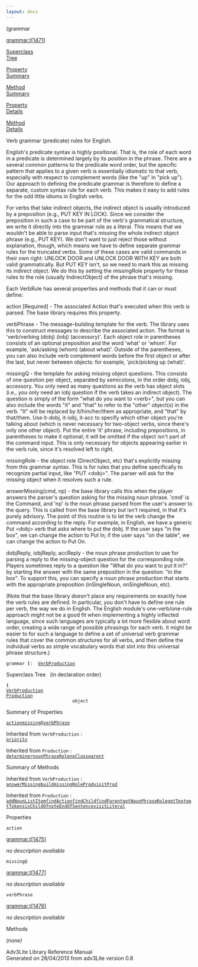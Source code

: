 ```yaml
---
layout: docs
---
```

<span class="title">(</span><span class="type">grammar</span>

[grammar.t](../file/grammar.t.html)\[[1471](../source/grammar.t.html#1471)\]

[Superclass  
Tree](#_SuperClassTree_)

[Property  
Summary](#_PropSummary_)

[Method  
Summary](#_MethodSummary_)

[Property  
Details](#_Properties_)

[Method  
Details](#_Methods_)

<div class="fdesc">

Verb grammar (predicate) rules for English.

English's predicate syntax is highly positional. That is, the role of
each word in a predicate is determined largely by its position in the
phrase. There are a several common patterns to the predicate word order,
but the specific pattern that applies to a given verb is essentially
idiomatic to that verb, especially with respect to complement words
(like the "up" in "pick up"). Our approach to defining the predicate
grammar is therefore to define a separate, custom syntax rule for each
verb. This makes it easy to add rules for the odd little idioms in
English verbs.

For verbs that take indirect objects, the indirect object is usually
introduced by a preposition (e.g., PUT KEY IN LOCK). Since we consider
the preposition in such a case to be part of the verb's grammatical
structure, we write it directly into the grammar rule as a literal. This
means that we wouldn't be able to parse input that's missing the whole
indirect object phrase (e.g., PUT KEY). We don't want to just reject
those without explanation, though, which means we have to define
separate grammar rules for the truncated verbs. Some of these cases are
valid commands in their own right: UNLOCK DOOR and UNLOCK DOOR WITH KEY
are both valid grammatically. But PUT KEY isn't, so we need to mark this
as missing its indirect object. We do this by setting the missingRole
property for these rules to the role (usually IndirectObject) of the
phrase that's missing.

Each VerbRule has several properties and methods that it can or must
define:

action \[Required\] - The associated Action that's executed when this
verb is parsed. The base library requires this property.

verbPhrase - The message-building template for the verb. The library
uses this to construct messages to describe the associated action. The
format is 'verb/verbing (dobj) (iobj) (accessory)'. Each object role in
parentheses consists of an optional preposition and the word 'what' or
'whom'. For example, 'ask/asking (whom) (about what)'. Outside of the
parentheses, you can also include verb complement words before the first
object or after the last, but never between objects: for example,
'pick/picking up (what)'.

missingQ - the template for asking missing object questions. This
consists of one question per object, separated by semicolons, in the
order dobj, iobj, accessory. You only need as many questions as the verb
has object slots (i.e., you only need an iobj question if the verb takes
an indirect object). The question is simply of the form "what do you
want to \<verb\>", but you can also include the words "it" and "that" to
refer to the "other" object(s) in the verb. "It" will be replaced by
it/him/her/them as appropriate, and "that" by that/them. Use it-dobj,
it-iobj, it-acc to specify which other object you're talking about
(which is never necessary for two-object verbs, since there's only one
other object). Put the entire 'it' phrase, including prepositions, in
parentheses to make it optional; it will be omitted if the object isn't
part of the command input. This is only necessary for objects appearing
earlier in the verb rule, since it's resolved left to right.

missingRole - the object role (DirectObject, etc) that's explicitly
missing from this grammar syntax. This is for rules that you define
specifically to recognize partial input, like "PUT \<dobj\>". The parser
will ask for the missing object when it resolves such a rule.

answerMissing(cmd, np) - the base library calls this when the player
answers the parser's question asking for the missing noun phrase. 'cmd'
is the Command, and 'np' is the noun phrase parsed from the user's
answer to the query. This is called from the base library but isn't
required, in that it's purely advisory. The point of this routine is to
let the verb change the command according to the reply. For example, in
English, we have a generic Put \<dobj\> verb that asks where to put the
dobj. If the user says "in the box", we can change the action to Put In;
if the user says "on the table", we can change the action to Put On.

dobjReply, iobjReply, accReply - the noun phrase production to use for
parsing a reply to the missing-object question for the corresponding
role. Players sometimes reply to a question like "What do you want to
put it in?" by starting the answer with the same preposition in the
question: "in the box". To support this, you can specify a noun phrase
production that starts with the appropriate preposition (inSingleNoun,
onSingleNoun, etc).

(Note that the base library doesn't place any requirements on exactly
how the verb rules are defined. In particular, you don't have to define
one rule per verb, the way we do in English. The English module's
one-verb/one-rule approach might not be a good fit when implementing a
highly inflected language, since such languages are typically a lot more
flexible about word order, creating a wide range of possible phrasings
for each verb. It might be easier to for such a language to define a set
of universal verb grammar rules that cover the common structures for all
verbs, and then define the individual verbs as simple vocabulary words
that slot into this universal phrase structure.)

`grammar `**[](../object/.html)`(`**` :   `[`VerbProduction`](../object/VerbProduction.html)

</div>

<span id="_SuperClassTree_"></span>

<div class="mjhd">

<span class="hdln">Superclass Tree</span>   (in declaration order)

</div>

**`(`**  
[`VerbProduction`](../object/VerbProduction.html)  
[`Production`](../object/Production.html)  
`                         object`  
<span id="_PropSummary_"></span>

<div class="mjhd">

<span class="hdln">Summary of Properties</span>  

</div>

[`action`](#action)[`missingQ`](#missingQ)[`verbPhrase`](#verbPhrase)

Inherited from `VerbProduction` :  
[`priority`](../object/VerbProduction.html#priority)

Inherited from `Production` :  
[`determiner`](../object/Production.html#determiner)[`nounPhraseRole`](../object/Production.html#nounPhraseRole)[`npClass`](../object/Production.html#npClass)[`parent`](../object/Production.html#parent)

<span id="_MethodSummary_"></span>

<div class="mjhd">

<span class="hdln">Summary of Methods</span>  

</div>



Inherited from `VerbProduction` :  
[`answerMissing`](../object/VerbProduction.html#answerMissing)[`build`](../object/VerbProduction.html#build)[`missingRoleProd`](../object/VerbProduction.html#missingRoleProd)[`visitProd`](../object/VerbProduction.html#visitProd)

Inherited from `Production` :  
[`addNounListItem`](../object/Production.html#addNounListItem)[`findAction`](../object/Production.html#findAction)[`findChild`](../object/Production.html#findChild)[`findParent`](../object/Production.html#findParent)[`getNounPhraseRole`](../object/Production.html#getNounPhraseRole)[`getText`](../object/Production.html#getText)[`getTokens`](../object/Production.html#getTokens)[`isChildOf`](../object/Production.html#isChildOf)[`noteEndOfSentence`](../object/Production.html#noteEndOfSentence)[`visitLiteral`](../object/Production.html#visitLiteral)

<span id="_Properties_"></span>

<div class="mjhd">

<span class="hdln">Properties</span>  

</div>

<span id="action"></span>

`action`

[grammar.t](../file/grammar.t.html)\[[1475](../source/grammar.t.html#1475)\]

<div class="desc">

*no description available*

</div>

<span id="missingQ"></span>

`missingQ`

[grammar.t](../file/grammar.t.html)\[[1477](../source/grammar.t.html#1477)\]

<div class="desc">

*no description available*

</div>

<span id="verbPhrase"></span>

`verbPhrase`

[grammar.t](../file/grammar.t.html)\[[1476](../source/grammar.t.html#1476)\]

<div class="desc">

*no description available*

</div>

<span id="_Methods_"></span>

<div class="mjhd">

<span class="hdln">Methods</span>  

</div>

*(none)*

<div class="ftr">

Adv3Lite Library Reference Manual  
Generated on 28/04/2013 from adv3Lite version 0.8

</div>
